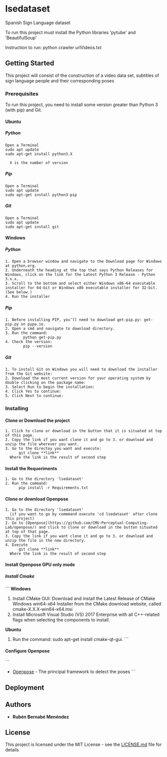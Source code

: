 # lsedataset
Spanish Sign Language dataset 

To run this project must install the Python libraries 'pytube' and 'BeautifulSoup'

Instruction to run:
  python crawler urlVideos.txt

## Getting Started

This project will consist of the construction of a video data set, subtitles of sign language people and their corresponding poses

### Prerequisites

To run this project, you need to install some version greater than Python 3 (with pip) and Git.

#### Ubuntu
##### Python

```
Open a Terminal
sudo apt update
sudo apt-get install python3.X 

  X is the number of version
```

##### Pip

```
Open a Terminal
sudo apt update
sudo apt-get install python3-pip
```

##### Git

```
Open a Terminal
sudo apt update
sudo apt-get install git
```

#### Windows

##### Python

```
1. Open a browser window and navigate to the Download page for Windows at python.org.
2. Underneath the heading at the top that says Python Releases for Windows, click on the link for the Latest Python 3 Release - Python 3.x.x. 
3. Scroll to the bottom and select either Windows x86-64 executable installer for 64-bit or Windows x86 executable installer for 32-bit. (See below.)
4. Run the installer
```
##### Pip

```
1. Before installing PIP, you’ll need to download get-pip.py: get-pip.py on pypa.io.
2. Open a cmd and navigate to download directory.
3. Run the command:
        python get-pip.py
4. Check the version:
        pip --version
```

##### Git

```
1. To install Git on Windows you will need to download the installer from the Git website:
2. Download the most current version for your operating system by double clicking on the package name:
3. Select Run to begin the installation:
4. Click Yes to continue:
5. Click Next to continue:
```

### Installing

#### Clone or Download the project

```
1. Click to clone or download in the button that it is situated at top of this page.
2. Copy the link if you want clone it and go to 3. or download and unzip the file wherever you want.
3. Go to the directoy you want and execute:
      git clone **link** 
  Where the link is the result of second step
```

#### Install the Requeriments
```
1. Go to the directory 'lsedataset' 
2. Run the command:
      pip install -r Requirements.txt
```

#### Clone or download Openpose

```
1. Go to the directory 'lsedataset' 
  (if you want to go by commmand execute 'cd lsedataset' after clone this project)
2. Go to [Openpose](https://github.com/CMU-Perceptual-Computing-Lab/openpose/) and click to clone or download in the button situated at top of that page.
3. Copy the link if you want clone it and go to 3. or download and unzip the file in the new directory.
4. Execute 
      git clone **link** 
  Where the link is the result of second step
```
#### Install Openpose GPU only mode

##### Install Cmake

´´´
**Windows**
1. Install CMake GUI: Download and install the Latest Release of CMake Windows win64-x64 Installer from the CMake download website, called cmake-X.X.X-win64-x64.msi
2. Install Microsoft Visual Studio (VS) 2017 Enterprise with all C++-related flags when selecting the components to install.

**Ubuntu**
1. Run the command:
      sudo apt-get install cmake-qt-gui.
´´´

#### Configure Openpose
´´´

* [Openpose](https://github.com/CMU-Perceptual-Computing-Lab/openpose/blob/master/doc/installation.md) - The principal framework to detect the poses
´´´

## Deployment



## Authors

* **Rubén Bernabé Menéndez** 


## License

This project is licensed under the MIT License - see the [LICENSE.md](LICENSE.md) file for details


